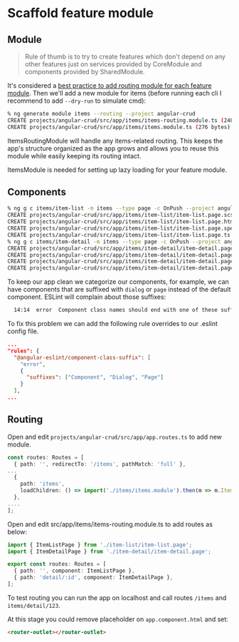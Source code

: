 # Scaffold feature module

## Module

> Rule of thumb is to try to create features which don't depend on any other features just on services provided by CoreModule and components provided by SharedModule.

It's considered a [best practice to add routing module for each feature module](https://angular.io/guide/lazy-loading-ngmodules).
Then we'll add a new module for items (before running each cli I recommend to add `--dry-run` to simulate cmd):

```bash
% ng generate module items --routing --project angular-crud
CREATE projects/angular-crud/src/app/items/items-routing.module.ts (248 bytes)
CREATE projects/angular-crud/src/app/items/items.module.ts (276 bytes)
```

ItemsRoutingModule will handle any items-related routing. This keeps the app's structure organized as the app grows and allows you to reuse this module while easily keeping its routing intact.

ItemsModule is needed for setting up lazy loading for your feature module.

## Components

```bash
% ng g c items/item-list -m items --type page -c OnPush --project angular-crud
CREATE projects/angular-crud/src/app/items/item-list/item-list.page.scss (0 bytes)
CREATE projects/angular-crud/src/app/items/item-list/item-list.page.html (24 bytes)
CREATE projects/angular-crud/src/app/items/item-list/item-list.page.spec.ts (576 bytes)
CREATE projects/angular-crud/src/app/items/item-list/item-list.page.ts (231 bytes)
% ng g c items/item-detail -m items --type page -c OnPush --project angular-crud
CREATE projects/angular-crud/src/app/items/item-detail/item-detail.page.scss (0 bytes)
CREATE projects/angular-crud/src/app/items/item-detail/item-detail.page.html (26 bytes)
CREATE projects/angular-crud/src/app/items/item-detail/item-detail.page.spec.ts (590 bytes)
CREATE projects/angular-crud/src/app/items/item-detail/item-detail.page.ts (239 bytes)
```

To keep our app clean we categorize our components, for example, we can have components that are suffixed with `dialog` or `page` instead of the default component.
ESLint will complain about those suffixes:

```sh
  14:14  error  Component class names should end with one of these suffixes: "Component" (https://angular.io/styleguide#style-02-03)  @angular-eslint/component-class-suffix
```

To fix this problem we can add the following rule overrides to our .eslint config file.

```json
...
"rules": {
  "@angular-eslint/component-class-suffix": [
    "error",
    {
      "suffixes": ["Component", "Dialog", "Page"]
    }
  ],
...
```

## Routing

Open and edit `projects/angular-crud/src/app/app.routes.ts` to add new module.

```typescript
const routes: Routes = [
  { path: '', redirectTo: '/items', pathMatch: 'full' },
...
  {
    path: 'items',
    loadChildren: () => import('./items/items.module').then(m => m.ItemsModule)
  },
....
];
```

Open and edit src/app/items/items-routing.module.ts to add routes as below:

```typescript
import { ItemListPage } from './item-list/item-list.page';
import { ItemDetailPage } from './item-detail/item-detail.page';

export const routes: Routes = [
  { path: '', component: ItemListPage },
  { path: 'detail/:id', component: ItemDetailPage },
];
```

To test routing you can run the app on localhost and call routes `/items` and `items/detail/123`.

At this stage you could remove placeholder on `app.component.html` and set:

```html
<router-outlet></router-outlet>
```
